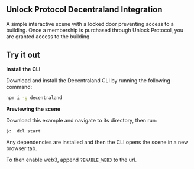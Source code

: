 ## Unlock Protocol Decentraland Integration

A simple interactive scene with a locked door preventing access to a building. Once a membership is purchased through Unlock Protocol, you are granted access to the building.

## Try it out

**Install the CLI**

Download and install the Decentraland CLI by running the following command:

```bash
npm i -g decentraland
```

**Previewing the scene**

Download this example and navigate to its directory, then run:

```
$:  dcl start
```

Any dependencies are installed and then the CLI opens the scene in a new browser tab.

To then enable web3, append `?ENABLE_WEB3` to the url.
